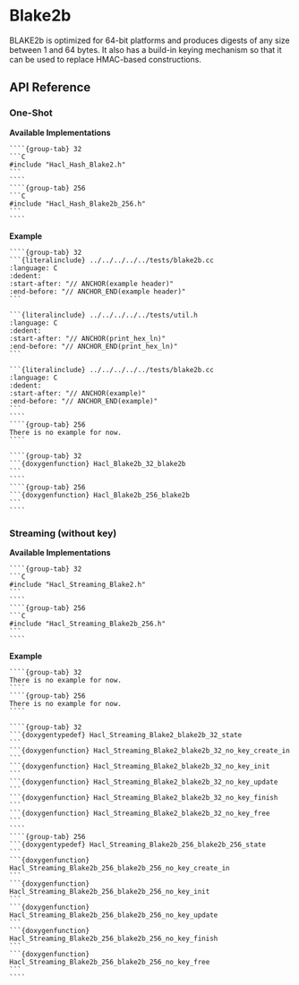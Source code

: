 # Blake2b

BLAKE2b is optimized for 64-bit platforms and produces digests of any size between 1 and 64 bytes.
It also has a build-in keying mechanism so that it can be used to replace HMAC-based constructions.

## API Reference

### One-Shot

**Available Implementations**

`````{tabs}
````{group-tab} 32
```C
#include "Hacl_Hash_Blake2.h"
```
````
````{group-tab} 256
```C
#include "Hacl_Hash_Blake2b_256.h"
```
````
`````

**Example**

`````{tabs}
````{group-tab} 32
```{literalinclude} ../../../../../tests/blake2b.cc
:language: C
:dedent:
:start-after: "// ANCHOR(example header)"
:end-before: "// ANCHOR_END(example header)"
```

```{literalinclude} ../../../../../tests/util.h
:language: C
:dedent:
:start-after: "// ANCHOR(print_hex_ln)"
:end-before: "// ANCHOR_END(print_hex_ln)"
```

```{literalinclude} ../../../../../tests/blake2b.cc
:language: C
:dedent:
:start-after: "// ANCHOR(example)"
:end-before: "// ANCHOR_END(example)"
```
````
````{group-tab} 256
There is no example for now.
````
`````

`````{tabs}
````{group-tab} 32
```{doxygenfunction} Hacl_Blake2b_32_blake2b
```
````
````{group-tab} 256
```{doxygenfunction} Hacl_Blake2b_256_blake2b
```
````
`````

### Streaming (without key)

**Available Implementations**

`````{tabs}
````{group-tab} 32
```C
#include "Hacl_Streaming_Blake2.h"
```
````
````{group-tab} 256
```C
#include "Hacl_Streaming_Blake2b_256.h"
```
````
`````

**Example**

`````{tabs}
````{group-tab} 32
There is no example for now.
````
````{group-tab} 256
There is no example for now.
````
`````

`````{tabs}
````{group-tab} 32
```{doxygentypedef} Hacl_Streaming_Blake2_blake2b_32_state
```
```{doxygenfunction} Hacl_Streaming_Blake2_blake2b_32_no_key_create_in
```
```{doxygenfunction} Hacl_Streaming_Blake2_blake2b_32_no_key_init
```
```{doxygenfunction} Hacl_Streaming_Blake2_blake2b_32_no_key_update
```
```{doxygenfunction} Hacl_Streaming_Blake2_blake2b_32_no_key_finish
```
```{doxygenfunction} Hacl_Streaming_Blake2_blake2b_32_no_key_free
```
````
````{group-tab} 256
```{doxygentypedef} Hacl_Streaming_Blake2b_256_blake2b_256_state
```
```{doxygenfunction} Hacl_Streaming_Blake2b_256_blake2b_256_no_key_create_in
```
```{doxygenfunction} Hacl_Streaming_Blake2b_256_blake2b_256_no_key_init
```
```{doxygenfunction} Hacl_Streaming_Blake2b_256_blake2b_256_no_key_update
```
```{doxygenfunction} Hacl_Streaming_Blake2b_256_blake2b_256_no_key_finish
```
```{doxygenfunction} Hacl_Streaming_Blake2b_256_blake2b_256_no_key_free
```
````
`````
